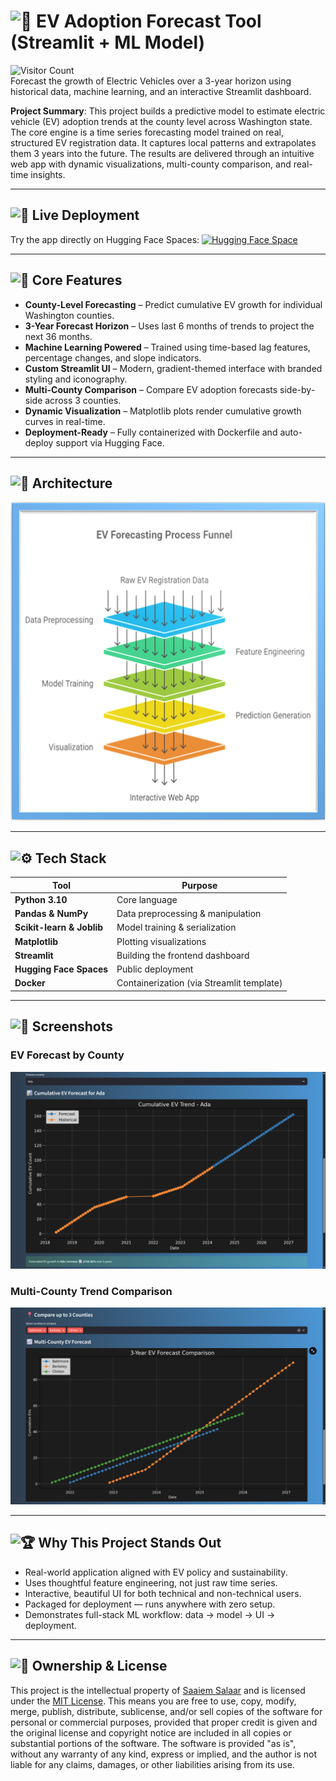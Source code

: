 # <picture>  <source srcset="https://fonts.gstatic.com/s/e/notoemoji/latest/1f697/512.webp" type="image/webp">  <img src="https://fonts.gstatic.com/s/e/notoemoji/latest/1f697/512.gif" alt="🚗" width="32" height="32"></picture> EV Adoption Forecast Tool (Streamlit + ML Model)
![Visitor Count](https://visitor-badge.laobi.icu/badge?page_id=Salaar-Saaiem.EV-Adoption-Forecasting)<br>
Forecast the growth of Electric Vehicles over a 3-year horizon using historical data, machine learning, and an interactive Streamlit dashboard.

**Project Summary**: This project builds a predictive model to estimate electric vehicle (EV) adoption trends at the county level across Washington state. The core engine is a time series forecasting model trained on real, structured EV registration data. It captures local patterns and extrapolates them 3 years into the future. The results are delivered through an intuitive web app with dynamic visualizations, multi-county comparison, and real-time insights.

----

## <picture><source srcset="https://fonts.gstatic.com/s/e/notoemoji/latest/1f47e/512.webp" type="image/webp"><img src="https://fonts.gstatic.com/s/e/notoemoji/latest/1f47e/512.gif" alt="👾" width="32" height="32"></picture> Live Deployment

Try the app directly on Hugging Face Spaces: [![Hugging Face Space](https://img.shields.io/badge/HuggingFace-Live%20Demo-blue?logo=streamlit&logoColor=white)](https://huggingface.co/spaces/Salaar-Saaim/EV-Demand-Prediction)

---

## <picture>  <source srcset="https://fonts.gstatic.com/s/e/notoemoji/latest/1f680/512.webp" type="image/webp"><img src="https://fonts.gstatic.com/s/e/notoemoji/latest/1f680/512.gif" alt="🚀" width="32" height="32"></picture> Core Features

- **County-Level Forecasting** – Predict cumulative EV growth for individual Washington counties.
- **3-Year Forecast Horizon** – Uses last 6 months of trends to project the next 36 months.
- **Machine Learning Powered** – Trained using time-based lag features, percentage changes, and slope indicators.
- **Custom Streamlit UI** – Modern, gradient-themed interface with branded styling and iconography.
- **Multi-County Comparison** – Compare EV adoption forecasts side-by-side across 3 counties.
- **Dynamic Visualization** – Matplotlib plots render cumulative growth curves in real-time.
- **Deployment-Ready** – Fully containerized with Dockerfile and auto-deploy support via Hugging Face.

---
## <picture>  <source srcset="https://fonts.gstatic.com/s/e/notoemoji/latest/1f43e/512.webp" type="image/webp">  <img src="https://fonts.gstatic.com/s/e/notoemoji/latest/1f43e/512.gif" alt="🐾" width="32" height="32"></picture> Architecture
![Architecture](Assets/Architecture.png) <!-- Replace with your image path or URL -->

---
<!-- ## <picture><source srcset="https://fonts.gstatic.com/s/e/notoemoji/latest/1f916/512.webp" type="image/webp"><img --src="https://fonts.gstatic.com/s/e/notoemoji/latest/1f916/512.gif" alt="🤖" width="32" height="32"></picture> **ML & Data Strategy** -->

## <picture><source srcset="https://fonts.gstatic.com/s/e/notoemoji/latest/2699_fe0f/512.webp" type="image/webp"><img src="https://fonts.gstatic.com/s/e/notoemoji/latest/2699_fe0f/512.gif" alt="⚙" width="32" height="32"></picture> **Tech Stack**

| Tool | Purpose |
|------|---------|
| **Python 3.10** | Core language |
| **Pandas & NumPy** | Data preprocessing & manipulation |
| **Scikit-learn & Joblib** | Model training & serialization |
| **Matplotlib** | Plotting visualizations |
| **Streamlit** | Building the frontend dashboard |
| **Hugging Face Spaces** | Public deployment |
| **Docker** | Containerization (via Streamlit template) |

---

## <picture>  <source srcset="https://fonts.gstatic.com/s/e/notoemoji/latest/1f4f8/512.webp" type="image/webp">  <img src="https://fonts.gstatic.com/s/e/notoemoji/latest/1f4f8/512.gif" alt="📸" width="32" height="32"></picture> Screenshots

### EV Forecast by County  
![P1](Assets/Predictingfor1.png)

### Multi-County Trend Comparison  
![P2](Assets/Predictingfor3.png)

---


## <picture> <source srcset="[https://fonts.gstatic.com/s/e/notoemoji/latest/1f3c6/512.webp" type="image/webp](https://github.com/Salaar-Saaiem/EV-Adoption-Forecasting/blob/80c12028daea3e17fb2eae40f75e8878f56803aa/Assets/512.webp)"><img src="https://fonts.gstatic.com/s/e/notoemoji/latest/1f3c6/512.gif" alt="🏆" width="32" height="32"></picture> Why This Project Stands Out

- Real-world application aligned with EV policy and sustainability.
- Uses thoughtful feature engineering, not just raw time series.
- Interactive, beautiful UI for both technical and non-technical users.
- Packaged for deployment — runs anywhere with zero setup.
- Demonstrates full-stack ML workflow: data → model → UI → deployment.

---

## <picture>  <source srcset="https://fonts.gstatic.com/s/e/notoemoji/latest/1fac6/512.webp" type="image/webp">  <img src="https://fonts.gstatic.com/s/e/notoemoji/latest/1fac6/512.gif" alt="🫆" width="32" height="32"></picture> Ownership & License

This project is the intellectual property of [Saaiem Salaar](https://www.linkedin.com/in/salaarsaaiem525) and is licensed under the [MIT License](LICENSE). This means you are free to use, copy, modify, merge, publish, distribute, sublicense, and/or sell copies of the software for personal or commercial purposes, provided that proper credit is given and the original license and copyright notice are included in all copies or substantial portions of the software. The software is provided "as is", without any warranty of any kind, express or implied, and the author is not liable for any claims, damages, or other liabilities arising from its use.

